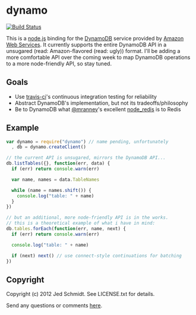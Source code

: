 dynamo
======

[![Build Status](https://secure.travis-ci.org/jed/dynamo.png)][travis]

This is a [node.js][node] binding for the [DynamoDB][dynamo] service provided by [Amazon Web Services][aws]. It currently supports the entire DynamoDB API in a unsugared (read: Amazon-flavored (read: ugly)) format. I'll be adding a more comfortable API over the coming week to map DynamoDB operations to a more node-friendly API, so stay tuned.

Goals
-----
- Use [travis-ci][travis]'s continuous integration testing for reliability
- Abstract DynamoDB's implementation, but not its tradeoffs/philosophy
- Be to DynamoDB what [@mranney][mranney]'s excellent [node_redis][node_redis] is to Redis

Example
-------

```javascript
var dynamo = require("dynamo") // name pending, unfortunately
  , db = dynamo.createClient()

// the current API is unsugared, mirrors the DynamoDB API...
db.listTables({}, function(err, data) {
  if (err) return console.warn(err)

  var name, names = data.TableNames

  while (name = names.shift()) {
  	console.log("table: " + name)
  }
})

// but an additional, more node-friendly API is in the works.
// this is a theoretical example of what i have in mind:
db.tables.forEach(function(err, name, next) {
  if (err) return console.warn(err)

  console.log("table: " + name)

  if (next) next() // use connect-style continuations for batching
})
```

Copyright
---------

Copyright (c) 2012 Jed Schmidt. See LICENSE.txt for details.

Send any questions or comments [here][twitter].

[travis]: http://travis-ci.org/jed/dynamo
[node]: http://nodejs.org
[dynamo]: http://docs.amazonwebservices.com/amazondynamodb/latest/developerguide/Introduction.html
[aws]: http://aws.amazon.com
[api]: http://docs.amazonwebservices.com/amazondynamodb/latest/developerguide/operationlist.html
[mranney]: https://github.com/mranney
[node_redis]: https://github.com/mranney/node_redis
[twitter]: http://twitter.com/jedschmidt
